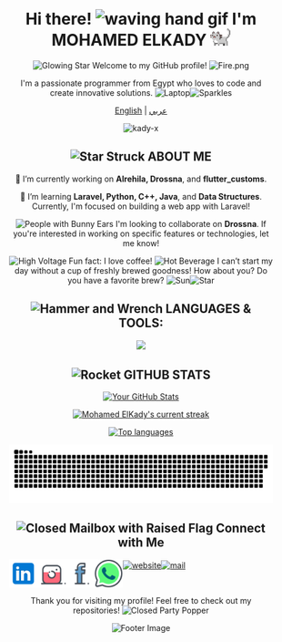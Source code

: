 <div align="center" style="background-image: url(''); background-size: cover; background-position: center; padding: 20px;">

# Hi there! <img src="https://user-images.githubusercontent.com/72663882/171687151-bb31c996-c9d2-49c8-b593-734946893b23.gif" alt="waving hand gif" aria-hidden="true" width="40" /> I'm MOHAMED ELKADY <a href="https://elmoparmg.com"><img src="cat.gif" width="35" alt="animated cat"/></a>

<img src="https://raw.githubusercontent.com/Tarikul-Islam-Anik/Microsoft-Teams-Animated-Emojis/master/Emojis/Travel%20and%20places/Glowing%20Star.png" alt="Glowing Star" width="20" height="20"/> Welcome to my GitHub profile! <img src="https://raw.githubusercontent.com/Tarikul-Islam-Anik/Microsoft-Teams-Animated-Emojis/master/Emojis/Travel%20and%20places/Fire.png" alt="Fire.png" width="20" height="20"/>

I'm a passionate programmer from Egypt who loves to code and create innovative solutions. <img src="https://raw.githubusercontent.com/Tarikul-Islam-Anik/Microsoft-Teams-Animated-Emojis/master/Emojis/Objects/Laptop.png" alt="Laptop" width="20" height="20"/><img src="https://raw.githubusercontent.com/Tarikul-Islam-Anik/Microsoft-Teams-Animated-Emojis/master/Emojis/Activities/Sparkles.png" alt="Sparkles" width="20" height="20"/>

<a href="https://github.com/kady-x/kady-x/blob/main/README.md"><span>English</span></a> |
<a href="https://github.com/kady-x/kady-x/blob/main/README_AR.md"><span>عربي</span></a>

<p><img src="https://komarev.com/ghpvc/?username=kady-x&label=Profile%20views&color=0e75b6&style=flat" alt="kady-x"/></p>

## <img src="https://raw.githubusercontent.com/Tarikul-Islam-Anik/Microsoft-Teams-Animated-Emojis/master/Emojis/Smilies/Star-Struck.png" alt="Star Struck" width="25" height="25" /> ABOUT ME

🔭 I’m currently working on **Alrehila, Drossna**, and **flutter_customs**.

🌱 I’m learning **Laravel, Python, C++, Java**, and **Data Structures**. Currently, I'm focused on building a web app with Laravel!

<img src="https://raw.githubusercontent.com/Tarikul-Islam-Anik/Microsoft-Teams-Animated-Emojis/master/Emojis/People/People%20with%20Bunny%20Ears.png" alt="People with Bunny Ears" width="20" height="20" /> I'm looking to collaborate on **Drossna**. If you're interested in working on specific features or technologies, let me know!

<img src="https://raw.githubusercontent.com/Tarikul-Islam-Anik/Microsoft-Teams-Animated-Emojis/master/Emojis/Travel%20and%20places/High%20Voltage.png" alt="High Voltage" width="20" height="20" /> Fun fact: I love coffee! <img src="https://raw.githubusercontent.com/Tarikul-Islam-Anik/Microsoft-Teams-Animated-Emojis/master/Emojis/Food/Hot%20Beverage.png" alt="Hot Beverage" width="20" height="20" /> I can’t start my day without a cup of freshly brewed goodness! How about you? Do you have a favorite brew? <img src="https://raw.githubusercontent.com/Tarikul-Islam-Anik/Microsoft-Teams-Animated-Emojis/master/Emojis/Travel%20and%20places/Sun.png" alt="Sun" width="20" height="20"/><img src="https://raw.githubusercontent.com/Tarikul-Islam-Anik/Microsoft-Teams-Animated-Emojis/master/Emojis/Travel%20and%20places/Star.png" alt="Star" width="20" height="20"/>

## <img src="https://raw.githubusercontent.com/Tarikul-Islam-Anik/Animated-Fluent-Emojis/master/Emojis/Objects/Hammer%20and%20Wrench.png" alt="Hammer and Wrench" width="25" height="25" /> LANGUAGES & TOOLS:
<p align="center">
  <a href="https://elmopamrg.com">
    <img src="https://skillicons.dev/icons?i=html,css,js,dart,flutter,php,laravel,python,mysql,docker,mongodb,firebase,md,git,github,vscode,postman,stackoverflow" />
  </a>
</p>

## <img src="https://raw.githubusercontent.com/Tarikul-Islam-Anik/Animated-Fluent-Emojis/master/Emojis/Travel%20and%20places/Rocket.png" alt="Rocket" width="25" height="25" /> GITHUB STATS

[![Your GitHub Stats](https://github-readme-stats.vercel.app/api?username=kady-x&count_private=true&show_icons=true&theme=radical)](#)

[![Mohamed ElKady's current streak](https://streak-stats.demolab.com/?user=kady-x&count_private=true&show_icons=true&theme=radical)](#)

[![Top languages](https://github-readme-mwendwa.vercel.app/api/top-langs/?username=kady-x&count_private=true&show_icons=true&theme=radical)](#)

<picture>
    <source media="(prefers-color-scheme: dark)" srcset="https://github.com/kady-x/kady-x/blob/main/snake/github-contribution-grid-snake-dark.svg">
    <source media="(prefers-color-scheme: light)" srcset="https://github.com/kady-x/kady-x/blob/main/snake/github-contribution-grid-snake.svg">
    <img alt="github contribution grid snake animation" src="https://github.com/kady-x/kady-x/blob/main/snake/github-contribution-grid-snake.svg">
</picture>
  
## <img src="https://raw.githubusercontent.com/Tarikul-Islam-Anik/Animated-Fluent-Emojis/master/Emojis/Objects/Closed%20Mailbox%20with%20Raised%20Flag.png" alt="Closed Mailbox with Raised Flag" width="30" height="30" /> Connect with Me

<div style="display: flex;">
    <a href="https://www.linkedin.com/in/kadyx" target="blank"><img align="center" src="Social/linkedin.svg" alt="linkedin" height="50" width="50" /></a>
    <a href="https://instagram.com/_kadyx_" target="blank"><img align="center" src="Social/instagram.svg" alt="instagram" height="50" width="50" /></a>
    <a href="https://www.facebook.com/Qadyx" target="blank"><img align="center" src="Social/facebook.svg" alt="facebook" height="50" width="50" /></a>
    <a href="https://wa.me/+201021207569" target="blank"><img align="center" src="Social/whatsapp.svg" alt="WaME" height="50" width="50" /></a>
    <a href="https://elmoparmg.com/" target="blank"><img align="center" src="https://img.icons8.com/fluency/96/internet.png" alt="website" height="50" width="50" /></a>
    <a href="mailto:mohamed.alkady.eg@gmail.com" target="blank"><img align="center" src="https://img.icons8.com/fluency/96/secured-letter" alt="mail" height="50" width="50" /></a>
</div>

Thank you for visiting my profile! Feel free to check out my repositories! <img src="https://raw.githubusercontent.com/Tarikul-Islam-Anik/Animated-Fluent-Emojis/master/Emojis/Activities/Party%20Popper.png" alt="Closed Party Popper" width="20" height="20" />

<p align="center">
    <img src="https://capsule-render.vercel.app/api?type=waving&color=gradient&height=150&section=footer" alt="Footer Image"/>
</p>

